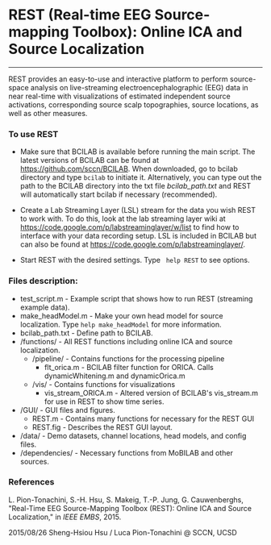 # REST (Real-time EEG Source-mapping Toolbox): Online ICA and Source Localization
---
REST provides an easy-to-use and interactive platform to perform source-space analysis on live-streaming electroencephalographic (EEG) data in near real-time with visualizations of estimated independent source activations, corresponding source scalp topographies, source locations, as well as other measures.



### To use REST

* Make sure that BCILAB is available before running the main script. The latest versions of BCILAB can be found at https://github.com/sccn/BCILAB. When downloaded, go to bcilab directory and type ``bcilab`` to initiate it. Alternatively, you can type out the path to the BCILAB directory into the  txt file *bcilab_path.txt* and REST will automatically start bcilab if necessary (recommended).

* Create a Lab Streaming Layer (LSL) stream for the data you wish REST to work with. To do this, look at the lab streaming layer wiki at https://code.google.com/p/labstreaminglayer/w/list to find how to interface with your data recording setup. LSL is included in BCILAB but can also be found at https://code.google.com/p/labstreaminglayer/. 

* Start REST with the desired settings. Type `` help REST`` to see options.

### Files description:

- test_script.m		- Example script that shows how to run REST (streaming example data).
- make_headModel.m	- Make your own head model for source localization. Type ``help make_headModel`` for more information.
- bcilab_path.txt	- Define path to BCILAB.
- /functions/		- All REST functions including online ICA and source localization.
	- /pipeline/		- Contains functions for the processing pipeline
		- flt_orica.m		- BCILAB filter function for ORICA. Calls dynamicWhitening.m and dynamicOrica.m
	- /vis/			- Contains functions for visualizations
		- vis_stream_ORICA.m	- Altered version of BCILAB's vis_stream.m for use in REST to show time series.
 - /GUI/			- GUI files and figures.
	- REST.m			- Contains many functions for necessary for the REST GUI
	- REST.fig		- Describes the REST GUI layout.
- /data/			- Demo datasets, channel locations, head models, and config files.
- /dependencies/		- Necessary functions from MoBILAB and other sources. 

### References
L. Pion-Tonachini, S.-H. Hsu, S. Makeig, T.-P. Jung, G. Cauwenberghs, "Real-Time EEG Source-Mapping Toolbox (REST): Online ICA and Source Localization," in *IEEE EMBS*, 2015.

2015/08/26 Sheng-Hsiou Hsu / Luca Pion-Tonachini @ SCCN, UCSD
